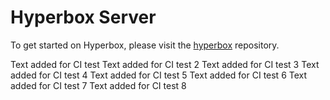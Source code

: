 # Hyperbox Server

To get started on Hyperbox, please visit the [hyperbox](https://github.com/hyperbox/hyperbox "HBox @ GitHub") repository.

Text added for CI test
Text added for CI test 2
Text added for CI test 3
Text added for CI test 4
Text added for CI test 5
Text added for CI test 6
Text added for CI test 7
Text added for CI test 8